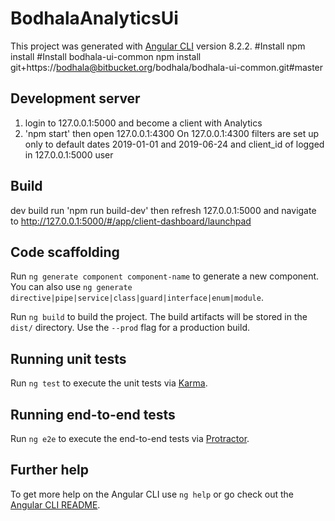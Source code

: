 # BodhalaAnalyticsUi

This project was generated with [Angular CLI](https://github.com/angular/angular-cli) version 8.2.2.
#Install
npm install
#Install bodhala-ui-common
npm install git+https://bodhala@bitbucket.org/bodhala/bodhala-ui-common.git#master

## Development server
1) login to 127.0.0.1:5000 and become a client with Analytics
2) 'npm start'    then open 127.0.0.1:4300
On 127.0.0.1:4300 filters are set up only to default dates 2019-01-01 and 2019-06-24 and client_id of logged in 127.0.0.1:5000 user

## Build
dev build run 'npm run build-dev' then refresh 127.0.0.1:5000 and navigate to http://127.0.0.1:5000/#/app/client-dashboard/launchpad


## Code scaffolding

Run `ng generate component component-name` to generate a new component. You can also use `ng generate directive|pipe|service|class|guard|interface|enum|module`.



Run `ng build` to build the project. The build artifacts will be stored in the `dist/` directory. Use the `--prod` flag for a production build.

## Running unit tests

Run `ng test` to execute the unit tests via [Karma](https://karma-runner.github.io).

## Running end-to-end tests

Run `ng e2e` to execute the end-to-end tests via [Protractor](http://www.protractortest.org/).

## Further help

To get more help on the Angular CLI use `ng help` or go check out the [Angular CLI README](https://github.com/angular/angular-cli/blob/master/README.md).
